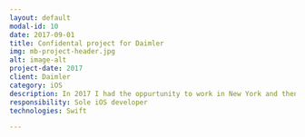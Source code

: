 ```yaml
---
layout: default
modal-id: 10
date: 2017-09-01
title: Confidental project for Daimler
img: mb-project-header.jpg
alt: image-alt
project-date: 2017
client: Daimler
category: iOS
description: In 2017 I had the oppurtunity to work in New York and then in Californa (at Mercedes Benz Research Facility) on one of their confidental project. In the project we collected various information about the users driving behaviours and created various feedbacks and charts. Unfortunately more information is strictly confidental.
responsibility: Sole iOS developer
technologies: Swift

---
```

